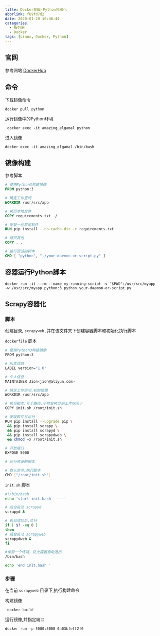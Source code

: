 ```yaml
---
title: Docker基础-Python容器化
abbrlink: f89fd7d2
date: 2020-01-20 16:46:44
categories:
  - 服务器
  - Docker
tags: [Linux, Docker, Python]
---
```


## 官网

参考网站 [DockerHub](https://hub.docker.com/_/python)





## 命令

下载镜像命令

`docker pull python`



运行镜像中的Python环境

` docker exec -it amazing_elgamal python`

进入镜像

`docker exec -it amazing_elgamal /bin/bash`



## 镜像构建

参考脚本

```dockerfile
# 使用Python3构建镜像
FROM python:3

# 确定工作空间
WORKDIR /usr/src/app

# 拷贝本地文件
COPY requirements.txt ./

# 安装一些常用软件
RUN pip install --no-cache-dir -r requirements.txt

# 拷贝其他
COPY . .

# 运行预设的脚本
CMD [ "python", "./your-daemon-or-script.py" ]
```





## 容器运行Python脚本



`docker run -it --rm --name my-running-script -v "$PWD":/usr/src/myapp -w /usr/src/myapp python:3 python your-daemon-or-script.py`





## Scrapy容器化

### 脚本

创建目录, `scrapyweb` ,并在该文件夹下创建容器脚本和初始化执行脚本

`dockerfile` 脚本

```bash
# 使用Python3构建镜像
FROM python:3

# 版本信息
LABEL version="1.0" 

# 个人信息
MAINTAINER Jion<jion@aliyun.com>

# 确定工作空间,初始位置
WORKDIR /usr/src/app

# 拷贝脚本.写全路径.不然会拷贝到工作空间下
COPY init.sh /root/init.sh

# 安装软件并运行
RUN pip install --upgrade pip \
 && pip install scrapy \ 
 && pip install scrapyd \
 && pip install scrapydweb \
 && chmod +x /root/init.sh

# 开放端口
EXPOSE 5000

# 运行预设的脚本

# 默认命令,执行脚本
CMD ["/root/init.sh"]
```

`init.sh` 脚本

```bash
#!/bin/bash
echo 'start init.bash -----'

# 后台启动 scrapyd
scrapyd &

# 启动成功后,执行
if [ $? -eq 0 ]
then
# 后台启动 scrapyweb
scrapydweb &
fi

#保留一个终端，防止容器自动退出
/bin/bash

echo 'end init.bash '
```



### 步骤

在当前 `scrapyweb` 目录下,执行构建命令

构建镜像

` docker build`

运行镜像,并指定端口

`docker run -p 5000:5000 0a03bfeff2f0`

